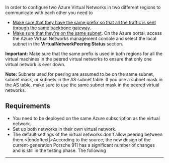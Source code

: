 In order to configure two Azure Virtual Networks in two different regions to communicate with each other you need to 
 * [Make sure that they have the same prefix so that all the traffic is sent through the same backbone gateway](../azure-networks/configure-virtual-network-peering.md).
* [Make sure that they're on the same subnet](../azure-networks/configure-virtual-network-peering.md#subnets-within-virtual-network). On the Azure portal, access the Azure Virtual Networks management console and select the local subnet in the **VirtualNetworkPeering Status** section.

**Important:** Make sure that the same prefix is used in both regions for all the virtual machines in the peered virtual networks to ensure that only one virtual network is ever down.

**Note:** Subnets used for peering are assumed to be on the same subnet, subnet mask, or subnets in the AS subnet table. If you use a subnet mask in the AS table, make sure to use the same subnet mask in the peered virtual networks.

## Requirements

* You need to be deployed on the same Azure subscription as the virtual network.
* Set up both networks in their own virtual network.
* The default settings of the virtual networks don't allow peering between them.<|endoftext|>According to the source, the new design of the current-generation Porsche 911 has a significant number of changes and is still in the testing phase. The following
---------------
